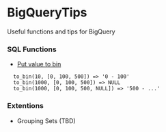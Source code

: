 # BigQueryTips
Useful functions and tips for BigQuery

### SQL Functions

* [Put value to bin](https://github.com/AdamovichAleksey/BigQueryTips/blob/main/sql/functions/to_bins.sql)
```
  to_bin(10, [0, 100, 500]) => '0 - 100'
  to_bin(1000, [0, 100, 500]) => NULL
  to_bin(1000, [0, 100, 500, NULL]) => '500 - ...'
```


### Extentions
* Grouping Sets (TBD)

